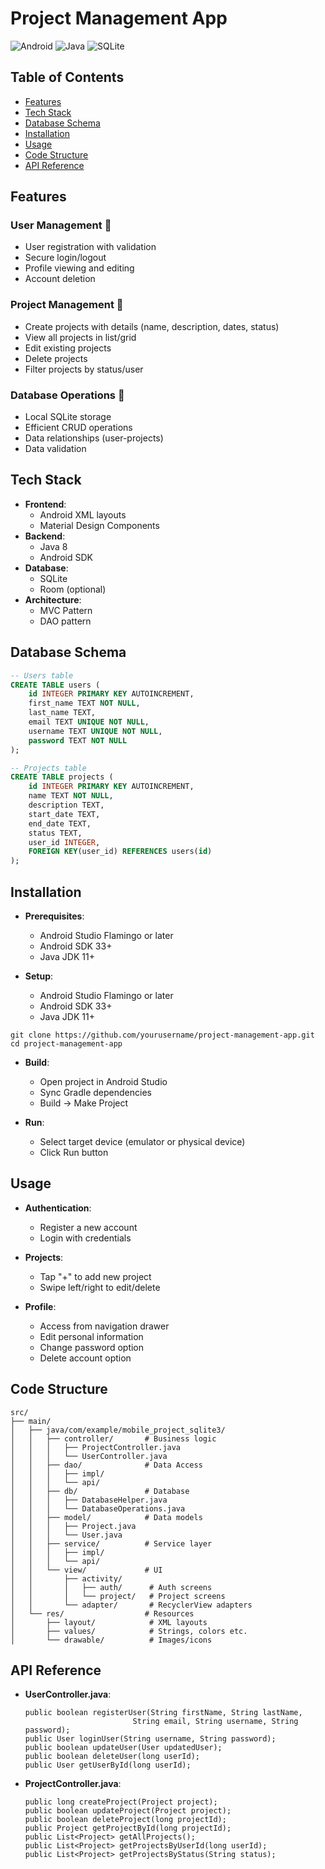 # Project Management App

![Android](https://img.shields.io/badge/Android-3DDC84?style=for-the-badge&logo=android&logoColor=white)
![Java](https://img.shields.io/badge/Java-ED8B00?style=for-the-badge&logo=openjdk&logoColor=white)
![SQLite](https://img.shields.io/badge/SQLite-07405E?style=for-the-badge&logo=sqlite&logoColor=white)

## Table of Contents
- [Features](#features)
- [Tech Stack](#tech-stack)
- [Database Schema](#database-schema)
- [Installation](#installation)
- [Usage](#usage)
- [Code Structure](#code-structure)
- [API Reference](#api-reference)


## Features

### User Management 👤
- User registration with validation
- Secure login/logout
- Profile viewing and editing
- Account deletion

### Project Management 📂
- Create projects with details (name, description, dates, status)
- View all projects in list/grid
- Edit existing projects
- Delete projects
- Filter projects by status/user

### Database Operations 💾
- Local SQLite storage
- Efficient CRUD operations
- Data relationships (user-projects)
- Data validation

## Tech Stack

- **Frontend**: 
  - Android XML layouts
  - Material Design Components
- **Backend**: 
  - Java 8
  - Android SDK
- **Database**: 
  - SQLite
  - Room (optional)
- **Architecture**: 
  - MVC Pattern
  - DAO pattern

## Database Schema

```sql
-- Users table
CREATE TABLE users (
    id INTEGER PRIMARY KEY AUTOINCREMENT,
    first_name TEXT NOT NULL,
    last_name TEXT,
    email TEXT UNIQUE NOT NULL,
    username TEXT UNIQUE NOT NULL,
    password TEXT NOT NULL
);

-- Projects table
CREATE TABLE projects (
    id INTEGER PRIMARY KEY AUTOINCREMENT,
    name TEXT NOT NULL,
    description TEXT,
    start_date TEXT,
    end_date TEXT,
    status TEXT,
    user_id INTEGER,
    FOREIGN KEY(user_id) REFERENCES users(id)
);
```

## Installation

- **Prerequisites**: 
  - Android Studio Flamingo or later
  - Android SDK 33+
  - Java JDK 11+
  
- **Setup**: 
  - Android Studio Flamingo or later
  - Android SDK 33+
  - Java JDK 11+

 ```
git clone https://github.com/yourusername/project-management-app.git
cd project-management-app
```

- **Build**: 
  - Open project in Android Studio
  - Sync Gradle dependencies
  - Build -> Make Project
 
- **Run**: 
  - Select target device (emulator or physical device)
  - Click Run button
 
## Usage

- **Authentication**: 
  - Register a new account
  - Login with credentials
  
- **Projects**: 
  - Tap "+" to add new project
  - Swipe left/right to edit/delete

- **Profile**: 
  - Access from navigation drawer
  - Edit personal information
  - Change password option
  - Delete account option

## Code Structure
```
src/
├── main/
│   ├── java/com/example/mobile_project_sqlite3/
│   │   ├── controller/       # Business logic
│   │   │   ├── ProjectController.java
│   │   │   └── UserController.java
│   │   ├── dao/              # Data Access
│   │   │   ├── impl/
│   │   │   └── api/
│   │   ├── db/               # Database
│   │   │   ├── DatabaseHelper.java
│   │   │   └── DatabaseOperations.java
│   │   ├── model/            # Data models
│   │   │   ├── Project.java
│   │   │   └── User.java
│   │   ├── service/          # Service layer
│   │   │   ├── impl/
│   │   │   └── api/
│   │   └── view/             # UI
│   │       ├── activity/
│   │       │   ├── auth/      # Auth screens
│   │       │   └── project/   # Project screens
│   │       └── adapter/       # RecyclerView adapters
│   └── res/                  # Resources
│       ├── layout/            # XML layouts
│       ├── values/            # Strings, colors etc.
│       └── drawable/          # Images/icons

```

## API Reference
- **UserController.java**:
  ```
  public boolean registerUser(String firstName, String lastName, 
                          String email, String username, String password);
  public User loginUser(String username, String password);
  public boolean updateUser(User updatedUser);
  public boolean deleteUser(long userId);
  public User getUserById(long userId);

  ```
- **ProjectController.java**:
  ```
  public long createProject(Project project);
  public boolean updateProject(Project project);
  public boolean deleteProject(long projectId);
  public Project getProjectById(long projectId);
  public List<Project> getAllProjects();
  public List<Project> getProjectsByUserId(long userId);
  public List<Project> getProjectsByStatus(String status);
  ```









